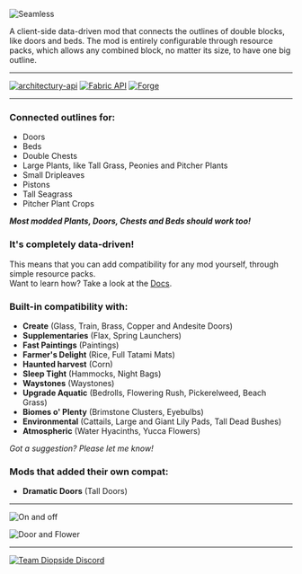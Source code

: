 ![Seamless](https://teamdiopside.nl/assets/seamless/Seamless2.png)

A client-side data-driven mod that connects the outlines of double blocks, like doors and beds. The mod is entirely configurable through resource packs, which allows any combined block, no matter its size, to have one big outline.

---

[![architectury-api](https://cdn.jsdelivr.net/npm/@intergrav/devins-badges@3/assets/cozy/requires/architectury-api_vector.svg)](https://modrinth.com/mod/architectury-api)
[![Fabric API](https://cdn.jsdelivr.net/npm/@intergrav/devins-badges@3/assets/cozy/requires/fabric-api_vector.svg)](https://modrinth.com/mod/fabric-api)
[![Forge](https://cdn.jsdelivr.net/npm/@intergrav/devins-badges@3/assets/cozy/supported/forge_vector.svg)](https://files.minecraftforge.net/net/minecraftforge/forge/)

---

### Connected outlines for:

- Doors
- Beds
- Double Chests
- Large Plants, like Tall Grass, Peonies and Pitcher Plants
- Small Dripleaves
- Pistons
- Tall Seagrass
- Pitcher Plant Crops

***Most modded Plants, Doors, Chests and Beds should work too!***

### It's completely data-driven!

This means that you can add compatibility for any mod yourself, through simple resource packs.  
Want to learn how? Take a look at the [Docs](https://docs.teamdiopside.nl/seamless/).

### Built-in compatibility with:

- **Create** (Glass, Train, Brass, Copper and Andesite Doors)
- **Supplementaries** (Flax, Spring Launchers)
- **Fast Paintings** (Paintings)
- **Farmer's Delight** (Rice, Full Tatami Mats)
- **Haunted harvest** (Corn)
- **Sleep Tight** (Hammocks, Night Bags)
- **Waystones** (Waystones)
- **Upgrade Aquatic** (Bedrolls, Flowering Rush, Pickerelweed, Beach Grass)
- **Biomes o' Plenty** (Brimstone Clusters, Eyebulbs)
- **Environmental** (Cattails, Large and Giant Lily Pads, Tall Dead Bushes)
- **Atmospheric** (Water Hyacinths, Yucca Flowers)

*Got a suggestion? Please let me know!*

### Mods that added their own compat:
- **Dramatic Doors** (Tall Doors)

---

![On and off](https://teamdiopside.nl/assets/seamless/compare.png)

![Door and Flower](https://teamdiopside.nl/assets/seamless/door_flower.png)

---

[![Team Diopside Discord](https://teamdiopside.nl/assets/diopside/Serverbanner.png)](https://discord.gg/PJCXjSJnu2)
